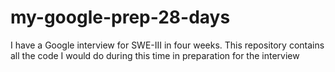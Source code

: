 # my-google-prep-28-days
I have a Google interview for SWE-III in four weeks. This repository contains all the code I would do during this time in preparation for the interview
